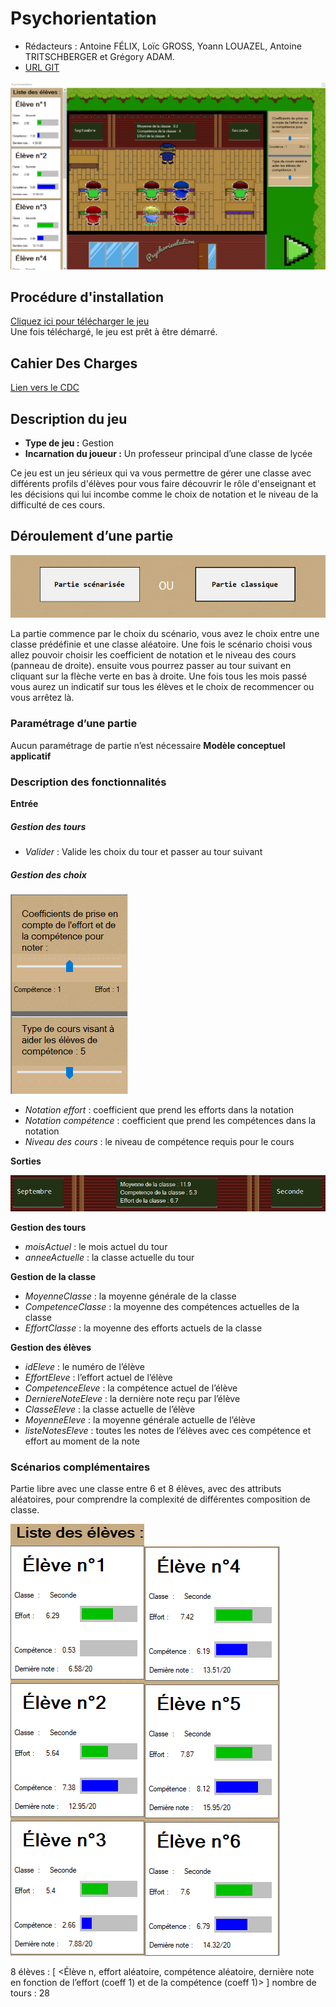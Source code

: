 # Psychorientation

- Rédacteurs : Antoine FÉLIX, Loïc GROSS, Yoann LOUAZEL, Antoine TRITSCHBERGER et Grégory ADAM.
- [URL GIT](https://git.unistra.fr/m.a.t.h.s.-manieurs-de-l-avenir-technologique-des-humains-stup-faits/psychorientation)

![Illustration](/images/fenetrePrincipale.PNG)

## Procédure d'installation

[Cliquez ici pour télécharger le jeu](https://git.unistra.fr/m.a.t.h.s.-manieurs-de-l-avenir-technologique-des-humains-stup-faits/psychorientation/-/raw/master/historique_prototypes/Psychorientation_V8.exe?inline=false)<br/>
Une fois téléchargé, le jeu est prêt à être démarré.

## Cahier Des Charges

[Lien vers le CDC](./CDC.md)

## Description du jeu
- __Type de jeu :__ Gestion 
- __Incarnation du joueur :__ Un professeur principal d’une classe de lycée

Ce jeu est un jeu sérieux qui va vous permettre de gérer une classe avec différents profils d'élèves pour vous faire découvrir le rôle d'enseignant et les décisions qui lui incombe comme le choix de notation et le niveau de la difficulté de ces cours.

## Déroulement d’une partie

![Illustration](/images/choixScenario.PNG)

La partie commence par le choix du scénario, vous avez le choix entre une classe prédéfinie et une classe aléatoire. Une fois le scénario choisi vous allez pouvoir choisir les coefficient de notation et le niveau des cours (panneau de droite). ensuite vous pourrez passer au tour suivant en cliquant sur la flèche verte en bas à droite. Une fois tous les mois passé vous aurez un indicatif sur tous les élèves et le choix de recommencer ou vous arrêtez là.

### Paramétrage d’une partie

Aucun paramétrage de partie n’est nécessaire
__Modèle conceptuel applicatif__

### Description des fonctionnalités 
__Entrée__
##### Gestion des tours

- _Valider_ : Valide les choix du tour et passer au tour suivant

##### Gestion des choix
![Illustration](/images/choixTour.PNG)
- _Notation effort_ : coefficient que prend les efforts dans la notation
- _Notation compétence_ : coefficient que prend les compétences dans la notation
- _Niveau des cours_ : le niveau de compétence requis pour le cours

__Sorties__

![Illustration](/images/infoSorti.PNG)

__Gestion des tours__
- _moisActuel_ : le mois actuel du tour
- _anneeActuelle_ : la classe actuelle du tour

__Gestion de la classe__
- _MoyenneClasse_ : la moyenne générale de la classe
- _CompetenceClasse_ : la moyenne des compétences actuelles de la classe
- _EffortClasse_ : la moyenne des efforts actuels de la classe

__Gestion des élèves__

- _idEleve_ : le numéro de l’élève
- _EffortEleve_ : l’effort actuel de l’élève
- _CompetenceEleve_ : la compétence actuel de l’élève
- _DerniereNoteEleve_ : la dernière note reçu par l’élève
- _ClasseEleve_ : la classe actuelle de l’élève
- _MoyenneEleve_ : la moyenne générale actuelle de l’élève
- _listeNotesEleve_ : toutes les notes de l’élèves avec ces compétence et effort au moment de la note

### Scénarios complémentaires

Partie libre avec une classe entre 6 et 8 élèves, avec des attributs aléatoires, pour comprendre la complexité de différentes composition de classe.

![Illustration](/images/scenarioComplementaire.PNG)![Illustration](/images/scenarioComplementaire2.PNG)

8 élèves : [ <Élève n, effort aléatoire, compétence aléatoire, dernière note en fonction de l’effort (coeff 1) et de la compétence (coeff 1)>  ]
nombre de tours : 28

